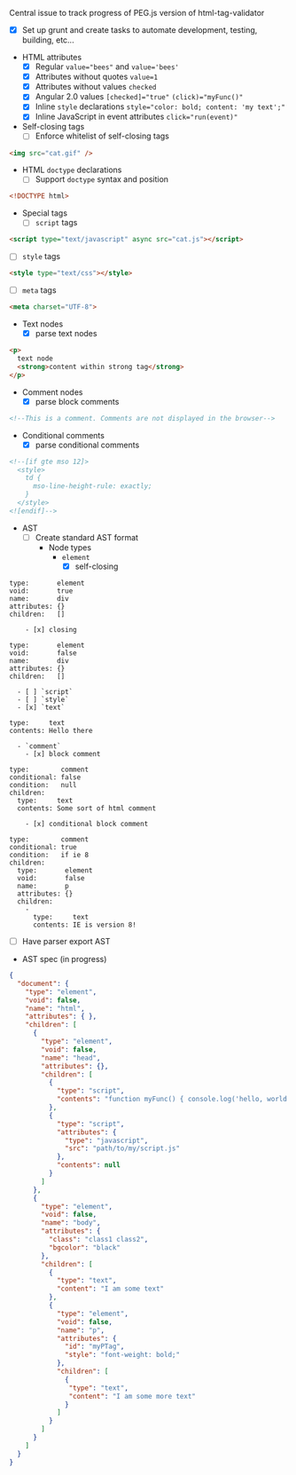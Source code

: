 Central issue to track progress of PEG.js version of html-tag-validator

- [x] Set up grunt and create tasks to automate development, testing, building, etc...
- HTML attributes
  - [x] Regular `value="bees"` and `value='bees'`
  - [x] Attributes without quotes `value=1`
  - [x] Attributes without values `checked`
  - [x] Angular 2.0 values `[checked]="true"` `(click)="myFunc()"`
  - [x] Inline `style` declarations `style="color: bold; content: 'my text';"`
  - [x] Inline JavaScript in event attributes `click="run(event)"`
- Self-closing tags
  - [ ] Enforce whitelist of self-closing tags
``` html
<img src="cat.gif" />
```
- HTML `doctype` declarations
  - [ ] Support `doctype` syntax and position
``` html
<!DOCTYPE html>
```
- Special tags
  - [ ] `script` tags
```html
<script type="text/javascript" async src="cat.js"></script>
```
  - [ ] `style` tags
```html
<style type="text/css"></style>
```
  - [ ] `meta` tags
``` html
<meta charset="UTF-8">
```
- Text nodes
  - [x] parse text nodes
``` html
<p>
  text node
  <strong>content within strong tag</strong>
</p>
```
- Comment nodes
  - [x] parse block comments
``` html
<!--This is a comment. Comments are not displayed in the browser-->
```
- Conditional comments
  - [x] parse conditional comments
``` html
<!--[if gte mso 12]>
  <style>
    td {
      mso-line-height-rule: exactly;
    }
  </style>
<![endif]-->
```

- AST
  - [ ] Create standard AST format
    - Node types
      - `element`
        - [x] self-closing
```
type:       element
void:       true
name:       div
attributes: {}
children:   []
```
        - [x] closing
```
type:       element
void:       false
name:       div
attributes: {}
children:   []
```
      - [ ] `script`
      - [ ] `style`
      - [x] `text`
```
type:     text
contents: Hello there
```
      - `comment`
        - [x] block comment
```
type:        comment
conditional: false
condition:   null
children:
  type:     text
  contents: Some sort of html comment
```
        - [x] conditional block comment
```
type:        comment
conditional: true
condition:   if ie 8
children:
  type:       element
  void:       false
  name:       p
  attributes: {}
  children:
    -
      type:     text
      contents: IE is version 8!
```
  - [ ] Have parser export AST

  - AST spec (in progress)
``` json
{
  "document": {
    "type": "element",
    "void": false,
    "name": "html",
    "attributes": { },
    "children": [
      {
        "type": "element",
        "void": false,
        "name": "head",
        "attributes": {},
        "children": [
          {
            "type": "script",
            "contents": "function myFunc() { console.log('hello, world!'); };"
          },
          {
            "type": "script",
            "attributes": {
              "type": "javascript",
              "src": "path/to/my/script.js"
            },
            "contents": null
          }
        ]
      },
      {
        "type": "element",
        "void": false,
        "name": "body",
        "attributes": {
          "class": "class1 class2",
          "bgcolor": "black"
        },
        "children": [
          {
            "type": "text",
            "content": "I am some text"
          },
          {
            "type": "element",
            "void": false,
            "name": "p",
            "attributes": {
              "id": "myPTag",
              "style": "font-weight: bold;"
            },
            "children": [
              {
               "type": "text",
               "content": "I am some more text"
              }
            ]
          }
        ]
      }
    ]
  }
}
```
